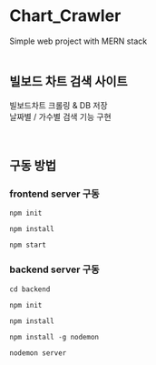 # Chart_Crawler
Simple web project with MERN stack</br></br>

## 빌보드 차트 검색 사이트
빌보드차트 크롤링 & DB 저장</br>
날짜별 / 가수별 검색 기능 구현

</br>

## 구동 방법

### frontend server 구동

 `npm init`
 
 `npm install`
 
 `npm start`


### backend server 구동

`cd backend`

`npm init`

`npm install`

`npm install -g nodemon`

`nodemon server`
